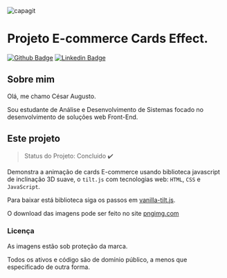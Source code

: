 ![capagit](https://user-images.githubusercontent.com/67242974/112635878-1c994500-8e1b-11eb-94f0-c017b159c160.jpg)

# Projeto E-commerce Cards Effect.

[![Github Badge](https://img.shields.io/badge/-Github-000?style=flat-square&logo=Github&logoColor=white&link=https://github.com/Cesar4ugusto)](https://github.com/Cesar4ugusto)
[![Linkedin Badge](https://img.shields.io/badge/-LinkedIn-blue?style=flat-square&logo=Linkedin&logoColor=white&linkhttps://www.linkedin.com/in/c%C3%A9sar-augusto-aa8143160//)](https://www.linkedin.com/in/c%C3%A9sar-augusto-aa8143160//)

## Sobre mim

Olá, me chamo César Augusto.

Sou estudante de Análise e Desenvolvimento de Sistemas focado no desenvolvimento de soluções web Front-End.

## Este projeto

> Status do Projeto: Concluido :heavy_check_mark:

Demonstra a animação de cards E-commerce usando biblioteca javascript de inclinação 3D suave, o `tilt.js` com tecnologias web: `HTML`, `CSS` e `JavaScript`.

Para baixar está biblioteca siga os passos em [vanilla-tilt.js](https://micku7zu.github.io/vanilla-tilt.js/).

O download das imagens pode ser feito no site [pngimg.com](http://pngimg.com/search/?page=2&search=nike)

### Licença

As imagens estão sob proteção da marca.

Todos os ativos e código são de domínio público, a menos que especificado de outra forma.
